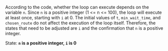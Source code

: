 According to the code, whether the loop can execute depends on the variable `n`. Since `n` is a positive integer (1 <= n <= 100), the loop will execute at least once, starting with `i` at 0. The initial values of `t`, `min_wait_time`, and `chosen_route` do not affect the execution of the loop itself. Therefore, the states that need to be adjusted are `i` and the confirmation that `n` is a positive integer.

State: **`n` is a positive integer, `i` is 0**